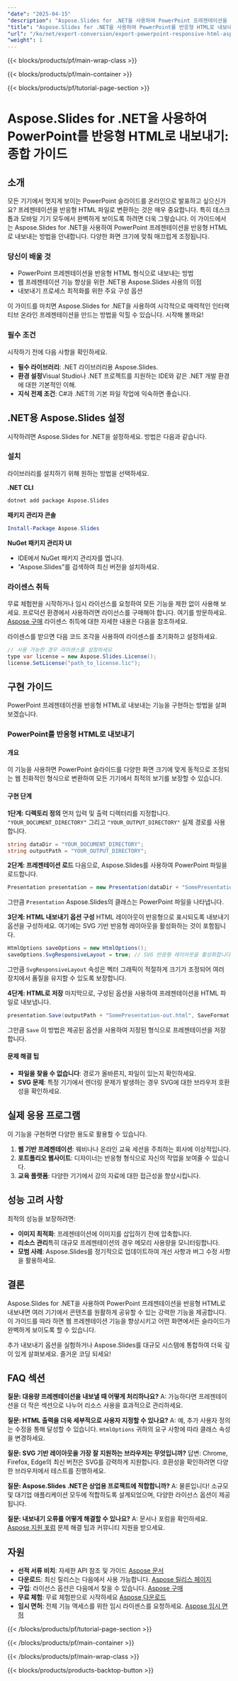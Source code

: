 ```yaml
---
"date": "2025-04-15"
"description": "Aspose.Slides for .NET을 사용하여 PowerPoint 프레젠테이션을 반응형 HTML로 내보내는 방법을 알아보세요. 이 단계별 가이드를 통해 어떤 기기에서든 슬라이드가 멋지게 보이는지 확인하세요."
"title": "Aspose.Slides for .NET을 사용하여 PowerPoint를 반응형 HTML로 내보내기&#58; 종합 가이드"
"url": "/ko/net/export-conversion/export-powerpoint-responsive-html-aspose-slides-net/"
"weight": 1
---
```


{{< blocks/products/pf/main-wrap-class >}}

{{< blocks/products/pf/main-container >}}

{{< blocks/products/pf/tutorial-page-section >}}
# Aspose.Slides for .NET을 사용하여 PowerPoint를 반응형 HTML로 내보내기: 종합 가이드

## 소개

모든 기기에서 멋지게 보이는 PowerPoint 슬라이드를 온라인으로 발표하고 싶으신가요? 프레젠테이션을 반응형 HTML 파일로 변환하는 것은 매우 중요합니다. 특히 데스크톱과 모바일 기기 모두에서 완벽하게 보이도록 하려면 더욱 그렇습니다. 이 가이드에서는 Aspose.Slides for .NET을 사용하여 PowerPoint 프레젠테이션을 반응형 HTML로 내보내는 방법을 안내합니다. 다양한 화면 크기에 맞춰 매끄럽게 조정됩니다.

### 당신이 배울 것
- PowerPoint 프레젠테이션을 반응형 HTML 형식으로 내보내는 방법
- 웹 프레젠테이션 기능 향상을 위한 .NET용 Aspose.Slides 사용의 이점
- 내보내기 프로세스 최적화를 위한 주요 구성 옵션

이 가이드를 마치면 Aspose.Slides for .NET을 사용하여 시각적으로 매력적인 인터랙티브 온라인 프레젠테이션을 만드는 방법을 익힐 수 있습니다. 시작해 볼까요!

### 필수 조건
시작하기 전에 다음 사항을 확인하세요.
- **필수 라이브러리**: .NET 라이브러리용 Aspose.Slides.
- **환경 설정**Visual Studio나 .NET 프로젝트를 지원하는 IDE와 같은 .NET 개발 환경에 대한 기본적인 이해.
- **지식 전제 조건**: C#과 .NET의 기본 파일 작업에 익숙하면 좋습니다.

## .NET용 Aspose.Slides 설정
시작하려면 Aspose.Slides for .NET을 설정하세요. 방법은 다음과 같습니다.

### 설치
라이브러리를 설치하기 위해 원하는 방법을 선택하세요.

**.NET CLI**
```bash
dotnet add package Aspose.Slides
```

**패키지 관리자 콘솔**
```powershell
Install-Package Aspose.Slides
```

**NuGet 패키지 관리자 UI**
- IDE에서 NuGet 패키지 관리자를 엽니다.
- "Aspose.Slides"를 검색하여 최신 버전을 설치하세요.

### 라이센스 취득
무료 체험판을 시작하거나 임시 라이선스를 요청하여 모든 기능을 제한 없이 사용해 보세요. 프로덕션 환경에서 사용하려면 라이선스를 구매해야 합니다. 여기를 방문하세요. [Aspose 구매](https://purchase.aspose.com/buy) 라이센스 취득에 대한 자세한 내용은 다음을 참조하세요.

라이센스를 받으면 다음 코드 조각을 사용하여 라이센스를 초기화하고 설정하세요.
```csharp
// 사용 가능한 경우 라이센스를 설정하세요
type var license = new Aspose.Slides.License();
license.SetLicense("path_to_license.lic");
```

## 구현 가이드
PowerPoint 프레젠테이션을 반응형 HTML로 내보내는 기능을 구현하는 방법을 살펴보겠습니다.

### PowerPoint를 반응형 HTML로 내보내기

#### 개요
이 기능을 사용하면 PowerPoint 슬라이드를 다양한 화면 크기에 맞게 동적으로 조정되는 웹 친화적인 형식으로 변환하여 모든 기기에서 최적의 보기를 보장할 수 있습니다.

#### 구현 단계
**1단계: 디렉토리 정의**
먼저 입력 및 출력 디렉터리를 지정합니다. `"YOUR_DOCUMENT_DIRECTORY"` 그리고 `"YOUR_OUTPUT_DIRECTORY"` 실제 경로를 사용합니다.
```csharp
string dataDir = "YOUR_DOCUMENT_DIRECTORY";
string outputPath = "YOUR_OUTPUT_DIRECTORY";
```

**2단계: 프레젠테이션 로드**
다음으로, Aspose.Slides를 사용하여 PowerPoint 파일을 로드합니다.
```csharp
Presentation presentation = new Presentation(dataDir + "SomePresentation.pptx");
```
그만큼 `Presentation` Aspose.Slides의 클래스는 PowerPoint 파일을 나타냅니다.

**3단계: HTML 내보내기 옵션 구성**
HTML 레이아웃이 반응형으로 표시되도록 내보내기 옵션을 구성하세요. 여기에는 SVG 기반 반응형 레이아웃을 활성화하는 것이 포함됩니다.
```csharp
HtmlOptions saveOptions = new HtmlOptions();
saveOptions.SvgResponsiveLayout = true; // SVG 반응형 레이아웃을 활성화합니다
```
그만큼 `SvgResponsiveLayout` 속성은 벡터 그래픽이 적절하게 크기가 조정되어 여러 장치에서 품질을 유지할 수 있도록 보장합니다.

**4단계: HTML로 저장**
마지막으로, 구성된 옵션을 사용하여 프레젠테이션을 HTML 파일로 내보냅니다.
```csharp
presentation.Save(outputPath + "SomePresentation-out.html", SaveFormat.Html, saveOptions);
```
그만큼 `Save` 이 방법은 제공된 옵션을 사용하여 지정된 형식으로 프레젠테이션을 저장합니다.

#### 문제 해결 팁
- **파일을 찾을 수 없습니다**: 경로가 올바른지, 파일이 있는지 확인하세요.
- **SVG 문제**: 특정 기기에서 렌더링 문제가 발생하는 경우 SVG에 대한 브라우저 호환성을 확인하세요.

## 실제 응용 프로그램
이 기능을 구현하면 다양한 용도로 활용할 수 있습니다.
1. **웹 기반 프레젠테이션**: 웨비나나 온라인 교육 세션을 주최하는 회사에 이상적입니다.
2. **포트폴리오 웹사이트**: 디자이너는 반응형 형식으로 자신의 작업을 보여줄 수 있습니다.
3. **교육 플랫폼**: 다양한 기기에서 강의 자료에 대한 접근성을 향상시킵니다.

## 성능 고려 사항
최적의 성능을 보장하려면:
- **이미지 최적화**: 프레젠테이션에 이미지를 삽입하기 전에 압축합니다.
- **리소스 관리**특히 대규모 프레젠테이션의 경우 메모리 사용량을 모니터링합니다.
- **모범 사례**: Aspose.Slides를 정기적으로 업데이트하여 개선 사항과 버그 수정 사항을 활용하세요.

## 결론
Aspose.Slides for .NET을 사용하여 PowerPoint 프레젠테이션을 반응형 HTML로 내보내면 여러 기기에서 콘텐츠를 원활하게 공유할 수 있는 강력한 기능을 제공합니다. 이 가이드를 따라 하면 웹 프레젠테이션 기능을 향상시키고 어떤 화면에서든 슬라이드가 완벽하게 보이도록 할 수 있습니다.

추가 내보내기 옵션을 실험하거나 Aspose.Slides를 대규모 시스템에 통합하여 더욱 깊이 있게 살펴보세요. 즐거운 코딩 되세요!

## FAQ 섹션
**질문: 대용량 프레젠테이션을 내보낼 때 어떻게 처리하나요?**
A: 가능하다면 프레젠테이션을 더 작은 섹션으로 나누어 리소스 사용을 효과적으로 관리하세요.

**질문: HTML 출력을 더욱 세부적으로 사용자 지정할 수 있나요?**
A: 예, 추가 사용자 정의는 수정을 통해 달성할 수 있습니다. `HtmlOptions` 귀하의 요구 사항에 따라 클래스 속성을 변경하세요.

**질문: SVG 기반 레이아웃을 가장 잘 지원하는 브라우저는 무엇입니까?**
답변: Chrome, Firefox, Edge의 최신 버전은 SVG를 강력하게 지원합니다. 호환성을 확인하려면 다양한 브라우저에서 테스트를 진행하세요.

**질문: Aspose.Slides .NET은 상업용 프로젝트에 적합합니까?**
A: 물론입니다! 소규모 및 대기업 애플리케이션 모두에 적합하도록 설계되었으며, 다양한 라이선스 옵션이 제공됩니다.

**질문: 내보내기 오류를 어떻게 해결할 수 있나요?**
A: 문서나 포럼을 확인하세요. [Aspose 지원 포럼](https://forum.aspose.com/c/slides/11) 문제 해결 팁과 커뮤니티 지원을 받으세요.

## 자원
- **선적 서류 비치**: 자세한 API 참조 및 가이드 [Aspose 문서](https://reference.aspose.com/slides/net/)
- **다운로드**: 최신 릴리스는 다음에서 사용 가능합니다. [Aspose 릴리스 페이지](https://releases.aspose.com/slides/net/)
- **구입**: 라이선스 옵션은 다음에서 찾을 수 있습니다. [Aspose 구매](https://purchase.aspose.com/buy)
- **무료 체험**: 무료 체험판으로 시작하세요 [Aspose 다운로드](https://releases.aspose.com/slides/net/)
- **임시 면허**: 전체 기능 액세스를 위한 임시 라이센스를 요청하세요. [Aspose 임시 면허](https://purchase.aspose.com/temporary-license/)

{{< /blocks/products/pf/tutorial-page-section >}}

{{< /blocks/products/pf/main-container >}}

{{< /blocks/products/pf/main-wrap-class >}}

{{< blocks/products/products-backtop-button >}}